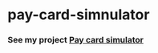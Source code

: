 # pay-card-simnulator
<h3>See my project <a href="https://mykytiakv.github.io/pay-card-simnulator/"> <strong>Pay card simulator</strong> </a> </h3>

